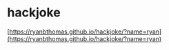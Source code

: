 # hackjoke

[https://ryanbthomas.github.io/hackjoke/?name=ryan](https://ryanbthomas.github.io/hackjoke/?name=ryan)
